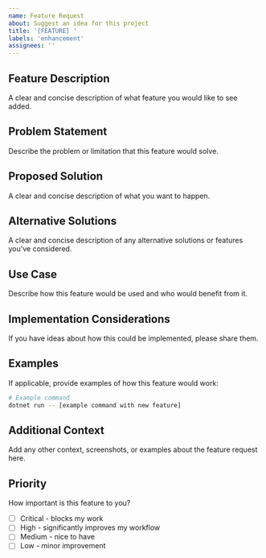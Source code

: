 ```yaml
---
name: Feature Request
about: Suggest an idea for this project
title: '[FEATURE] '
labels: 'enhancement'
assignees: ''
---
```


## Feature Description
A clear and concise description of what feature you would like to see added.

## Problem Statement
Describe the problem or limitation that this feature would solve.

## Proposed Solution
A clear and concise description of what you want to happen.

## Alternative Solutions
A clear and concise description of any alternative solutions or features you've considered.

## Use Case
Describe how this feature would be used and who would benefit from it.

## Implementation Considerations
If you have ideas about how this could be implemented, please share them.

## Examples
If applicable, provide examples of how this feature would work:

```bash
# Example command
dotnet run -- [example command with new feature]
```

## Additional Context
Add any other context, screenshots, or examples about the feature request here.

## Priority
How important is this feature to you?
- [ ] Critical - blocks my work
- [ ] High - significantly improves my workflow  
- [ ] Medium - nice to have
- [ ] Low - minor improvement
